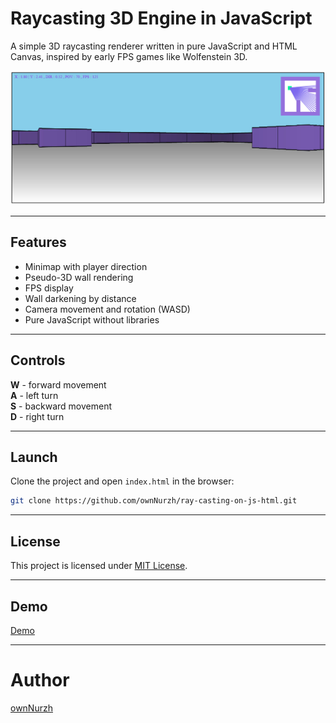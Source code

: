 # Raycasting 3D Engine in JavaScript


A simple 3D raycasting renderer written in pure JavaScript and HTML Canvas, inspired by early FPS games like Wolfenstein 3D.

![Preview](s.jpg)

---

## Features

- Minimap with player direction
- Pseudo-3D wall rendering
- FPS display
- Wall darkening by distance
- Camera movement and rotation (WASD)
- Pure JavaScript without libraries

---

## Controls

**W** - forward movement<br>
**A** - left turn<br>
**S** - backward movement<br>
**D** - right turn<br>

---

## Launch

Clone the project and open `index.html` in the browser:

```bash
git clone https://github.com/ownNurzh/ray-casting-on-js-html.git
```

---

## License

This project is licensed under [MIT License](./LICENSE).

---

## Demo

[Demo](https://ownnurzh.github.io/ray-casting-on-js-html/)

---

# Author

[ownNurzh](https://github.com/ownNurzh)
